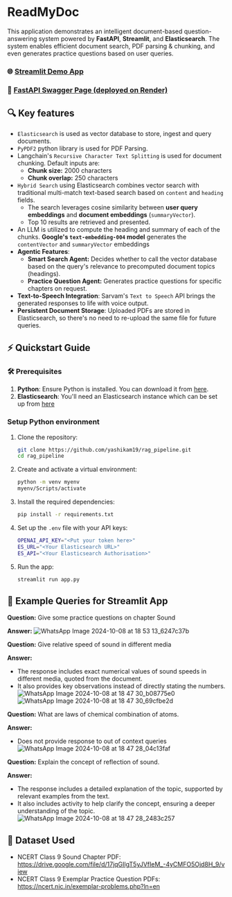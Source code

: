 # ReadMyDoc

This application demonstrates an intelligent document-based question-answering system powered by **FastAPI**, **Streamlit**, and **Elasticsearch**. The system enables efficient document search, PDF parsing & chunking, and even generates practice questions based on user queries.

### 🌐 [Streamlit Demo App](https://readmydoc.streamlit.app/)

### 📄 [FastAPI Swagger Page (deployed on Render)](https://api-doc-rag.onrender.com/docs)

## 🔍 Key features

* `Elasticsearch` is used as vector database to store, ingest and query documents.
* `PyPDF2` python library is used for PDF Parsing.
* Langchain's `Recursive Character Text Splitting` is used for document chunking. Default inputs are:
  - **Chunk size:** 2000 characters
  - **Chunk overlap:** 250 characters
* `Hybrid Search` using Elasticsearch combines vector search with traditional multi-match text-based search based on `content` and `heading` fields.
  - The search leverages cosine similarity between **user query embeddings** and **document embeddings** (`summaryVector`).
  - Top 10 results are retrieved and presented.
* An LLM is utilized to compute the heading and summary of each of the chunks. **Google's `text-embedding-004` model** generates the `contentVector` and `summaryVector` embeddings
* **Agentic Features**:
  - **Smart Search Agent:** Decides whether to call the vector database based on the query's relevance to precomputed document topics (headings).
  - **Practice Question Agent:** Generates practice questions for specific chapters on request.
* **Text-to-Speech Integration**: Sarvam's `Text to Speech` API brings the generated responses to life with voice output.
* **Persistent Document Storage**: Uploaded PDFs are stored in Elasticsearch, so there's no need to re-upload the same file for future queries.


## ⚡ Quickstart Guide

### 🛠️ Prerequisites

1. **Python**: Ensure Python is installed. You can download it from [here](https://www.python.org/downloads/).
2. **Elasticsearch**: You'll need an Elasticsearch instance which can be set up from [here](https://www.elastic.co/cloud)

### Setup Python environment

1. Clone the repository:
   ```bash
   git clone https://github.com/yashikam19/rag_pipeline.git
   cd rag_pipeline
   ```
2. Create and activate a virtual environment:
   ```bash
   python -m venv myenv
   myenv/Scripts/activate
   ```
3. Install the required dependencies:
   ```bash
   pip install -r requirements.txt
   ```
4. Set up the `.env` file with your API keys:
   ```bash
   OPENAI_API_KEY="<Put your token here>"
   ES_URL="<Your Elasticsearch URL>"
   ES_API="<Your Elasticsearch Authorisation>"
   ```
5. Run the app:
   ```bash
   streamlit run app.py
   ```

## 🧠 Example Queries for Streamlit App

**Question:**
Give some practice questions on chapter Sound

**Answer:**
![WhatsApp Image 2024-10-08 at 18 53 13_6247c37b](https://github.com/user-attachments/assets/931096f7-b598-4527-81b6-ff092aa32f1f)

**Question:**
Give relative speed of sound in different media

**Answer:**
- The response includes exact numerical values of sound speeds in different media, quoted from the document. 
- It also provides key observations instead of directly stating the numbers.
![WhatsApp Image 2024-10-08 at 18 47 30_b08775e0](https://github.com/user-attachments/assets/527d05db-5942-4e09-a5f8-b67f5f777e8d)
![WhatsApp Image 2024-10-08 at 18 47 30_69cfbe2d](https://github.com/user-attachments/assets/b4cd9abc-6649-4705-bbcd-86ec2123f5b3)

**Question:**
What are laws of chemical combination of atoms.

**Answer:**
- Does not provide response to out of context queries
![WhatsApp Image 2024-10-08 at 18 47 28_04c13faf](https://github.com/user-attachments/assets/8ff198be-47b5-4c79-9011-ab043145f86e)

**Question:**
Explain the concept of reflection of sound.

**Answer:**
- The response includes a detailed explanation of the topic, supported by relevant examples from the text.
- It also includes activity to help clarify the concept, ensuring a deeper understanding of the topic.
![WhatsApp Image 2024-10-08 at 18 47 28_2483c257](https://github.com/user-attachments/assets/a15d56db-e835-4b1a-95b5-6549a0ceecf1)

## 📘 Dataset Used

* NCERT Class 9 Sound Chapter PDF: https://drive.google.com/file/d/17jqGIlgT5yJVfIeM_-4yCMFO5Ojd8H_9/view
* NCERT Class 9 Exemplar Practice Question PDFs: https://ncert.nic.in/exemplar-problems.php?ln=en
